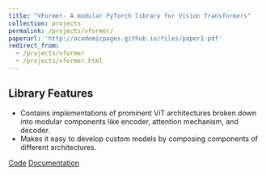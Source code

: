 ```yaml
---
title: "VFormer- A modular PyTorch library for Vision Transformers"
collection: projects
permalink: /projects/vformer/
paperurl: 'http://academicpages.github.io/files/paper1.pdf'
redirect_from: 
  - /projects/vformer
  - /projects/vformer.html
---
```


## Library Features

- Contains implementations of prominent ViT architectures broken down into modular components like encoder, attention mechanism, and decoder.
- Makes it easy to develop custom models by composing components of different architectures.

[Code](https://github.com/sforaidl/vformer) [Documentation](https://vformer.readthedocs.io/)